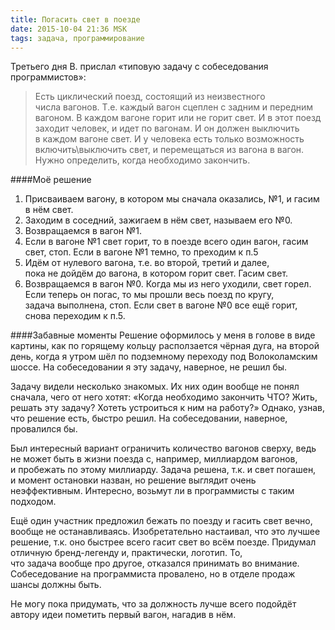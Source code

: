 ```yaml
---
title: Погасить свет в поезде
date: 2015-10-04 21:36 MSK
tags: задача, программирование
---
```


Третьего дня В. прислал «типовую задачу с собеседования программистов»:

>Есть циклический поезд, состоящий из неизвестного числа вагонов. Т.е. каждый вагон сцеплен с задним и передним вагоном. В каждом вагоне горит или не горит свет. И в этот поезд заходит человек, и идет по вагонам. И он должен выключить в каждом вагоне свет. И у человека есть только возможность включить\выключить свет, и перемещаться из вагона в вагон. Нужно определить, когда необходимо закончить.

####Моё решение
1. Присваиваем вагону, в котором мы сначала оказались, №1, и гасим в нём свет.
2. Заходим в соседний, зажигаем в нём свет, называем его №0.
3. Возвращаемся в вагон №1.
4. Если в вагоне №1 свет горит, то в поезде всего один вагон, гасим свет, стоп. Если в вагоне №1 темно, то преходим к п.5
5. Идём от нулевого вагона, т.е. во второй, третий и далее, пока не дойдём до вагона, в котором горит свет. Гасим свет.
6. Возвращаемся в вагон №0. Когда мы из него уходили, свет горел. Если теперь он погас, то мы прошли весь поезд по кругу, задача выполнена, стоп. Если свет в вагоне №0 все ещё горит, снова переходим к п.5.

####Забавные моменты
Решение оформилось у меня в голове в виде картины, как по горящему кольцу расползается чёрная дуга, на второй день, когда я утром шёл по подземному переходу под Волоколамским шоссе. На собеседовании я эту задачу, наверное, не решил бы.

Задачу видели несколько знакомых. Их них один вообще не понял сначала, чего от него хотят: «Когда необходимо закончить ЧТО? Жить, решать эту задачу? Хотеть устроиться к ним на работу?» Однако, узнав, что решение есть, быстро решил. На собеседовании, наверное, провалился бы.

Был интересный вариант ограничить количество вагонов сверху, ведь не может быть в жизни поезда с, например, миллиардом вагонов, и пробежать по этому миллиарду. Задача решена, т.к. и свет погашен, и момент остановки назван, но решение выглядит очень неэффективным. Интересно, возьмут ли в программисты с таким подходом.

Ещё один участник предложил бежать по поезду и гасить свет вечно, вообще не останавливаясь. Изобретательно настаивал, что это лучшее решение, т.к. оно быстрее всего гасит свет во всём поезде. Придумал отличную бренд-легенду и, практически, логотип. То, что задача вообще про другое, отказался принимать во внимание. Собеседование на программиста провалено, но в отделе продаж шансы должны быть.

Не могу пока придумать, что за должность лучше всего подойдёт автору идеи пометить первый вагон, нагадив в нём.
